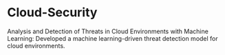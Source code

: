 # Cloud-Security
Analysis and Detection of Threats in Cloud Environments with Machine Learning: Developed a machine learning-driven threat detection model for cloud environments.
